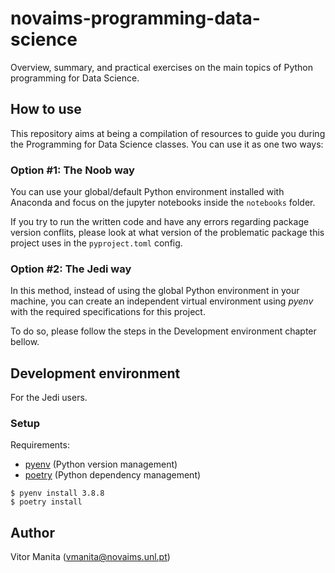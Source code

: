 # novaims-programming-data-science
Overview, summary, and practical exercises on the main topics of Python programming for Data Science.

## How to use
This repository aims at being a compilation of resources to guide you during the Programming for Data Science classes. You can use it as one two ways:

### Option #1: The Noob way
You can use your global/default Python environment installed with Anaconda and focus on the jupyter notebooks inside the `notebooks` folder. <br>

If you try to run the written code and have any errors regarding package version conflits, please look at what version of the problematic package this project uses in the `pyproject.toml` config.

### Option #2: The Jedi way
In this method, instead of using the global Python environment in your machine, you can create an independent virtual environment using *pyenv* with the required specifications for this project.

To do so, please follow the steps in the Development environment chapter bellow.


## Development environment
For the Jedi users.

### Setup

Requirements:
- [pyenv](https://github.com/pyenv/pyenv) (Python version management)
- [poetry](https://python-poetry.org/) (Python dependency management)

```
$ pyenv install 3.8.8
$ poetry install
```

## Author
Vitor Manita (vmanita@novaims.unl.pt)
